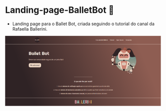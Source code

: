  # Landing-page-BalletBot :art:

 * Landing page para o Ballet Bot, criada seguindo o tutorial do canal da Rafaella Ballerini.

 ![](./LandingPage-BalletBot.png)






